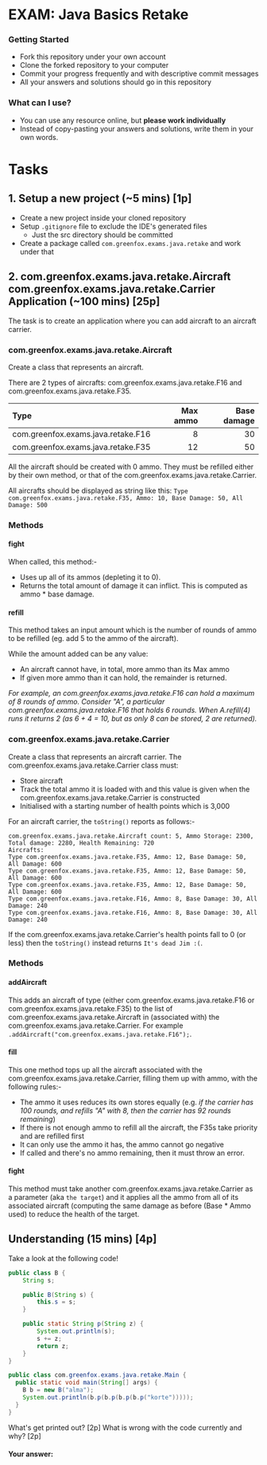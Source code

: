 # EXAM: Java Basics Retake

### Getting Started
 - Fork this repository under your own account
 - Clone the forked repository to your computer
 - Commit your progress frequently and with descriptive commit messages
 - All your answers and solutions should go in this repository

### What can I use?
 - You can use any resource online, but **please work individually**
 - Instead of copy-pasting your answers and solutions, write them in your own words.

# Tasks
## 1. Setup a new project (~5 mins) [1p]
- Create a new project inside your cloned repository
- Setup `.gitignore` file to exclude the IDE's generated files
   - Just the src directory should be committed
- Create a package called `com.greenfox.exams.java.retake` and work under that


## 2. com.greenfox.exams.java.retake.Aircraft com.greenfox.exams.java.retake.Carrier Application (~100 mins) [25p]
The task is to create an application where you can add aircraft to an aircraft carrier.

### com.greenfox.exams.java.retake.Aircraft
Create a class that represents an aircraft.

There are 2 types of aircrafts: com.greenfox.exams.java.retake.F16 and com.greenfox.exams.java.retake.F35.

|Type|Max ammo | Base damage|
|:---|--------:|----:|
|com.greenfox.exams.java.retake.F16| 8|30|
|com.greenfox.exams.java.retake.F35|12|50|

All the aircraft should be created with 0 ammo.  They must be refilled either by their own method, or that of the com.greenfox.exams.java.retake.Carrier.

All aircrafts should be displayed as string like this: `Type com.greenfox.exams.java.retake.F35, Ammo: 10, Base Damage: 50, All Damage: 500`

### Methods

#### fight
When called, this method:-
- Uses up all of its ammos (depleting it to 0).  
- Returns the total amount of damage it can inflict.  This is computed as ammo * base damage.


#### refill
This method takes an input amount which is the number of rounds of ammo to be refilled (eg. add 5 to the ammo of the aircraft).

While the amount added can be any value: 
- An aircraft cannot have, in total, more ammo than its Max ammo
- If given more ammo than it can hold, the remainder is returned.

*For example, an com.greenfox.exams.java.retake.F16 can hold a maximum of 8 rounds of ammo.  Consider "A", a particular com.greenfox.exams.java.retake.F16 that holds 6 rounds.  When A.refill(4) runs it returns 2 (as 6 + 4 = 10, but as only 8 can be stored, 2 are returned).*

### com.greenfox.exams.java.retake.Carrier
Create a class that represents an aircraft carrier.  The com.greenfox.exams.java.retake.Carrier class must:
- Store aircraft
- Track the total ammo it is loaded with and this value is given when the com.greenfox.exams.java.retake.Carrier is constructed
- Initialised with a starting number of health points which is 3,000

For an aircraft carrier, the `toString()` reports as follows:-
```
com.greenfox.exams.java.retake.Aircraft count: 5, Ammo Storage: 2300, Total damage: 2280, Health Remaining: 720
Aircrafts:
Type com.greenfox.exams.java.retake.F35, Ammo: 12, Base Damage: 50, All Damage: 600
Type com.greenfox.exams.java.retake.F35, Ammo: 12, Base Damage: 50, All Damage: 600
Type com.greenfox.exams.java.retake.F35, Ammo: 12, Base Damage: 50, All Damage: 600
Type com.greenfox.exams.java.retake.F16, Ammo: 8, Base Damage: 30, All Damage: 240
Type com.greenfox.exams.java.retake.F16, Ammo: 8, Base Damage: 30, All Damage: 240
```
If the com.greenfox.exams.java.retake.Carrier's health points fall to 0 (or less) then the `toString()` instead returns `It's dead Jim :(`.

### Methods

#### addAircraft
This adds an aircraft of type (either com.greenfox.exams.java.retake.F16 or com.greenfox.exams.java.retake.F35) to the list of com.greenfox.exams.java.retake.Aircraft in (associated with) the com.greenfox.exams.java.retake.Carrier.  For example `.addAircraft("com.greenfox.exams.java.retake.F16");`.

#### fill
This one method tops up all the aircraft associated with the com.greenfox.exams.java.retake.Carrier, filling them up with ammo, with the following rules:-
- The ammo it uses reduces its own stores equally (e.g. *if the carrier has 100 rounds, and refills "A" with 8, then the carrier has 92 rounds remaining*)
- If there is not enough ammo to refill all the aircraft, the F35s take priority and are refilled first
- It can only use the ammo it has, the ammo cannot go negative
- If called and there's no ammo remaining, then it must throw an error.

#### fight
This method must take another com.greenfox.exams.java.retake.Carrier as a parameter (aka `the target`) and it applies all the ammo from all of its associated aircraft (computing the same damage as before (Base * Ammo used) to reduce the health of the target.

## Understanding (15 mins) [4p]
Take a look at the following code!
```java
public class B {
    String s;

    public B(String s) {
        this.s = s;
    }

    public static String p(String z) {
        System.out.println(s);
        s += z;
        return z;
    }
}

public class com.greenfox.exams.java.retake.Main {
  public static void main(String[] args) {
    B b = new B("alma");
    System.out.println(b.p(b.p(b.p(b.p("korte")))));
  }
}
```
What's get printed out? [2p] What is wrong with the code currently and why? [2p]

#### Your answer:


